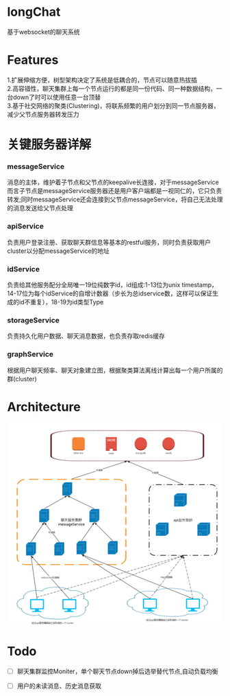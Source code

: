 longChat
======
基于websocket的聊天系统  


Features
======
1.扩展伸缩方便，树型架构决定了系统是低耦合的，节点可以随意热拔插  
2.高容错性，聊天集群上每一个节点运行的都是同一份代码、同一种数据结构，一台down了时可以使用任意一台顶替  
3.基于社交网络的聚类(Clustering)，将联系频繁的用户划分到同一节点服务器，减少父节点服务器转发压力  


关键服务器详解
======
### messageService
消息的主体，维护着子节点和父节点的keepalive长连接，对于messageService而言子节点是messageService服务器还是用户客户端都是一视同仁的，它只负责转发;同时messageService还会连接到父节点messageService，将自己无法处理的消息发送给父节点处理  

### apiService
负责用户登录注册、获取聊天群信息等基本的restful服务，同时负责获取用户cluster以分配messageService的地址

### idService
负责给其他服务配分全局唯一19位纯数字id，id组成:1-13位为unix timestamp，14-17位为每个idService的自增计数器（步长为总idservice数，这样可以保证生成的id不重复），18-19为id类型Type

### storageService
负责持久化用户数据、聊天消息数据，也负责存取redis缓存

### graphService
根据用户聊天频率、聊天对象建立图，根据聚类算法离线计算出每一个用户所属的群(cluster)


Architecture
======
![](./docs/pics/archi.png)  


Todo
======
- [ ] 聊天集群监控Moniter，单个聊天节点down掉后选举替代节点,自动负载均衡  
- [ ] 用户的未读消息、历史消息获取  


